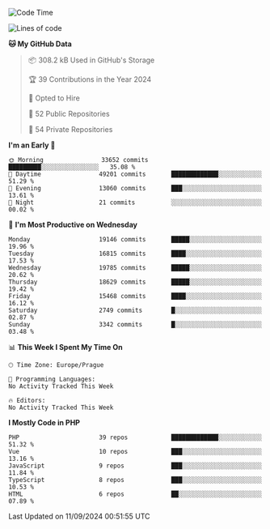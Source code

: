 <!--START_SECTION:waka-->
![Code Time](http://img.shields.io/badge/Code%20Time-1%2C583%20hrs%2058%20mins-blue)

![Lines of code](https://img.shields.io/badge/From%20Hello%20World%20I%27ve%20Written-30.2%20million%20lines%20of%20code-blue)

**🐱 My GitHub Data** 

> 📦 308.2 kB Used in GitHub's Storage 
 > 
> 🏆 39 Contributions in the Year 2024
 > 
> 💼 Opted to Hire
 > 
> 📜 52 Public Repositories 
 > 
> 🔑 54 Private Repositories 
 > 
**I'm an Early 🐤** 

```text
🌞 Morning                33652 commits       █████████░░░░░░░░░░░░░░░░   35.08 % 
🌆 Daytime                49201 commits       █████████████░░░░░░░░░░░░   51.29 % 
🌃 Evening                13060 commits       ███░░░░░░░░░░░░░░░░░░░░░░   13.61 % 
🌙 Night                  21 commits          ░░░░░░░░░░░░░░░░░░░░░░░░░   00.02 % 
```
📅 **I'm Most Productive on Wednesday** 

```text
Monday                   19146 commits       █████░░░░░░░░░░░░░░░░░░░░   19.96 % 
Tuesday                  16815 commits       ████░░░░░░░░░░░░░░░░░░░░░   17.53 % 
Wednesday                19785 commits       █████░░░░░░░░░░░░░░░░░░░░   20.62 % 
Thursday                 18629 commits       █████░░░░░░░░░░░░░░░░░░░░   19.42 % 
Friday                   15468 commits       ████░░░░░░░░░░░░░░░░░░░░░   16.12 % 
Saturday                 2749 commits        █░░░░░░░░░░░░░░░░░░░░░░░░   02.87 % 
Sunday                   3342 commits        █░░░░░░░░░░░░░░░░░░░░░░░░   03.48 % 
```


📊 **This Week I Spent My Time On** 

```text
🕑︎ Time Zone: Europe/Prague

💬 Programming Languages: 
No Activity Tracked This Week

🔥 Editors: 
No Activity Tracked This Week
```

**I Mostly Code in PHP** 

```text
PHP                      39 repos            █████████████░░░░░░░░░░░░   51.32 % 
Vue                      10 repos            ███░░░░░░░░░░░░░░░░░░░░░░   13.16 % 
JavaScript               9 repos             ███░░░░░░░░░░░░░░░░░░░░░░   11.84 % 
TypeScript               8 repos             ███░░░░░░░░░░░░░░░░░░░░░░   10.53 % 
HTML                     6 repos             ██░░░░░░░░░░░░░░░░░░░░░░░   07.89 % 
```




 Last Updated on 11/09/2024 00:51:55 UTC
<!--END_SECTION:waka-->
<!--
**AlexKratky/AlexKratky** is a ✨ _special_ ✨ repository because its `README.md` (this file) appears on your GitHub profile.

Here are some ideas to get you started:

- 🔭 I’m currently working on ...
- 🌱 I’m currently learning ...
- 👯 I’m looking to collaborate on ...
- 🤔 I’m looking for help with ...
- 💬 Ask me about ...
- 📫 How to reach me: ...
- 😄 Pronouns: ...
- ⚡ Fun fact: ...
-->
